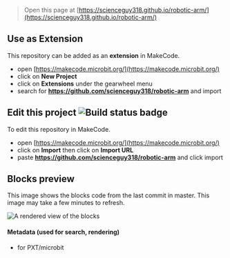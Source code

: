 
> Open this page at [https://scienceguy318.github.io/robotic-arm/](https://scienceguy318.github.io/robotic-arm/)

## Use as Extension

This repository can be added as an **extension** in MakeCode.

* open [https://makecode.microbit.org/](https://makecode.microbit.org/)
* click on **New Project**
* click on **Extensions** under the gearwheel menu
* search for **https://github.com/scienceguy318/robotic-arm** and import

## Edit this project ![Build status badge](https://github.com/scienceguy318/robotic-arm/workflows/MakeCode/badge.svg)

To edit this repository in MakeCode.

* open [https://makecode.microbit.org/](https://makecode.microbit.org/)
* click on **Import** then click on **Import URL**
* paste **https://github.com/scienceguy318/robotic-arm** and click import

## Blocks preview

This image shows the blocks code from the last commit in master.
This image may take a few minutes to refresh.

![A rendered view of the blocks](https://github.com/scienceguy318/robotic-arm/raw/master/.github/makecode/blocks.png)

#### Metadata (used for search, rendering)

* for PXT/microbit
<script src="https://makecode.com/gh-pages-embed.js"></script><script>makeCodeRender("{{ site.makecode.home_url }}", "{{ site.github.owner_name }}/{{ site.github.repository_name }}");</script>
